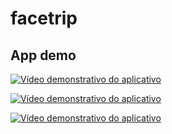 # facetrip

## App demo


[![Vídeo demonstrativo do aplicativo](video/video1.gif)](video/video1.mp4)

[![Vídeo demonstrativo do aplicativo](video/video1.gif)](video/video1.mp4)

[![Vídeo demonstrativo do aplicativo](video/video1.gif)](video/video1.mp4)


